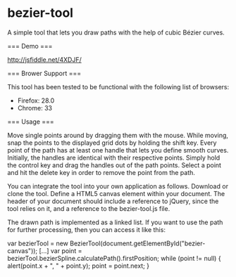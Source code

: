 bezier-tool
===========

A simple tool that lets you draw paths with the help of cubic Bézier curves.


=== Demo ===

http://jsfiddle.net/4XDJF/


=== Brower Support ===

This tool has been tested to be functional with the following list of browsers:

- Firefox: 28.0
- Chrome: 33


=== Usage ===

Move single points around by dragging them with the mouse. While moving, snap the points to the displayed grid dots by holding the shift key. Every point of the path has at least one handle that lets you define smooth curves. Initially, the handles are identical with their respective points. Simply hold the control key and drag the handles out of the path points. Select a point and hit the delete key in order to remove the point from the path.

You can integrate the tool into your own application as follows. Download or clone the tool. Define a HTML5 canvas element within your document. The header of your document should include a reference to jQuery, since the tool relies on it, and a reference to the bezier-tool.js file.

<html>
<head>
    <script src="jquery.js" type="text/javascript"></script>
    <script src="bezier-tool.js" type="text/javascript"></script>
    <script type="text/javascript">
        $(window).on("load", function(event) {
            BezierTool(document.getElementById("bezier-canvas"));
        });
    </script>
</head>
<body>
    <canvas id="bezier-canvas"></canvas>
</body>
</html>

The drawn path is implemented as a linked list. If you want to use the path for further processing, then you can access it like this:

var bezierTool = new BezierTool(document.getElementById("bezier-canvas"));
[...]
var point = bezierTool.bezierSpline.calculatePath().firstPosition;
while (point != null) {
    alert(point.x + ", " + point.y);
    point = point.next;
}


